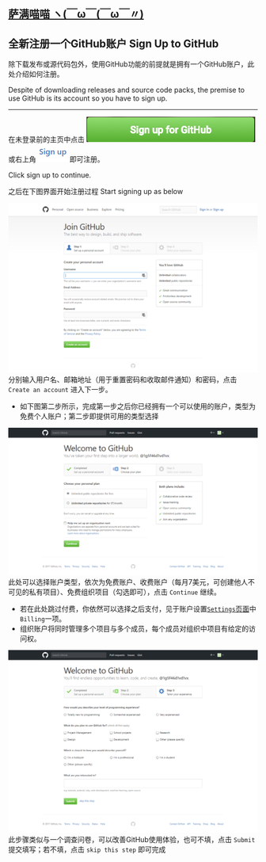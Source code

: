 ## [萨满喵喵 ヽ(￣ω￣(￣ω￣〃)](https://emlvirus.github.io/)

## 全新注册一个GitHub账户 Sign Up to GitHub

除下载发布或源代码包外，使用GitHub功能的前提就是拥有一个GitHub账户，此处介绍如何注册。

Despite of downloading releases and source code packs, the premise to use GitHub is its account so you have to sign up.

---

在未登录前的主页中点击 ![](..\images/signup.png) 或右上角 ![](..\images/signup2.png) 即可注册。

Click sign up to continue.

之后在下图界面开始注册过程 Start signing up as below

![](..\images/signup3.png) 分别输入用户名、邮箱地址（用于重置密码和收取邮件通知）和密码，点击 `Create an account` 进入下一步。

* 如下图第二步所示，完成第一步之后你已经拥有一个可以使用的账户，类型为免费个人账户；第二步即提供可用的类型选择

![](..\images/step2.png)
此处可以选择账户类型，依次为免费账户、收费账户（每月7美元，可创建他人不可见的私有项目）、免费组织项目（勾选即可），点击 `Continue` 继续。

* 若在此处跳过付费，你依然可以选择之后支付，见于账户设置[`Settings`页面](/settings.md)中`Billing`一项。
* 组织账户将同时管理多个项目与多个成员，每个成员对组织中项目有给定的访问权。

![](..\images/step3.png)
此步骤类似与一个调查问卷，可以改善GitHub使用体验，也可不填，点击 `Submit` 提交填写；若不填，点击 `skip this step` 即可完成
